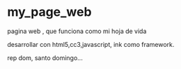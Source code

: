 # my_page_web
pagina web , que funciona como mi hoja de vida

desarrollar con html5,cc3,javascript, ink como framework.

rep dom, santo domingo...
